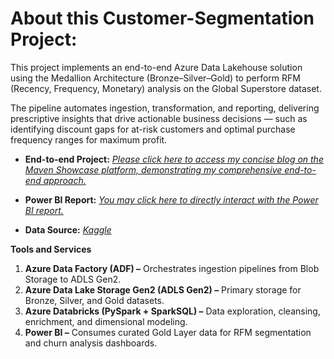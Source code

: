 # About this Customer-Segmentation Project:
This project implements an end-to-end Azure Data Lakehouse solution using the Medallion Architecture (Bronze–Silver–Gold) to perform RFM (Recency, Frequency, Monetary) analysis on the Global Superstore dataset.

The pipeline automates ingestion, transformation, and reporting, delivering prescriptive insights that drive actionable business decisions — such as identifying discount gaps for at-risk customers and optimal purchase frequency ranges for maximum profit.

- **End-to-end Project:** [*Please click here to access my concise blog on the Maven Showcase platform, demonstrating my comprehensive end-to-end approach.*](Link)
  
- **Power BI Report:** [*You may click here to directly interact with the Power BI report.*]([https://app.powerbi.com/view?r=eyJrIjoiYjJiNjA1M2MtMWNhZi00NGFlLThjZDgtODBiNWU4NDZiYjJhIiwidCI6ImRmODY3OWNkLWE4MGUtNDVkOC05OWFjLWM4M2VkN2ZmOTVhMCJ9](https://mavenshowcase.com/project/5084))
  
- **Data Source:** [*Kaggle*](https://www.kaggle.com/datasets/gopikamahadevan/global-superstore)

**Tools and Services**

1. **Azure Data Factory (ADF) –** Orchestrates ingestion pipelines from Blob Storage to ADLS Gen2.
2. **Azure Data Lake Storage Gen2 (ADLS Gen2) –** Primary storage for Bronze, Silver, and Gold datasets.
3. **Azure Databricks (PySpark + SparkSQL) –** Data exploration, cleansing, enrichment, and dimensional modeling.
4. **Power BI –** Consumes curated Gold Layer data for RFM segmentation and churn analysis dashboards.
